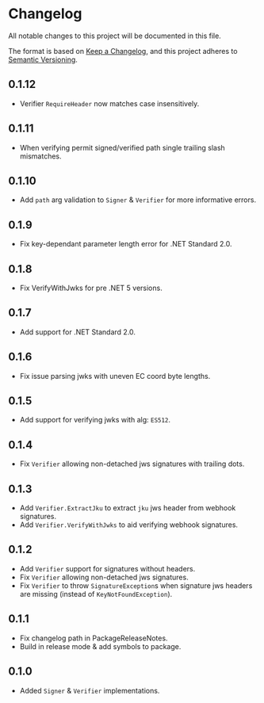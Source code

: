 # Changelog
All notable changes to this project will be documented in this file.

The format is based on [Keep a Changelog](https://keepachangelog.com/en/1.0.0/),
and this project adheres to [Semantic Versioning](https://semver.org/spec/v2.0.0.html).

## 0.1.12
* Verifier `RequireHeader` now matches case insensitively.

## 0.1.11
* When verifying permit signed/verified path single trailing slash mismatches.

## 0.1.10
* Add `path` arg validation to `Signer` & `Verifier` for more informative errors.

## 0.1.9
* Fix key-dependant parameter length error for .NET Standard 2.0.

## 0.1.8
* Fix VerifyWithJwks for pre .NET 5 versions.

## 0.1.7
* Add support for .NET Standard 2.0.

## 0.1.6
* Fix issue parsing jwks with uneven EC coord byte lengths.

## 0.1.5
* Add support for verifying jwks with alg: `ES512`.

## 0.1.4
* Fix `Verifier` allowing non-detached jws signatures with trailing dots.

## 0.1.3
* Add `Verifier.ExtractJku` to extract `jku` jws header from webhook signatures.
* Add `Verifier.VerifyWithJwks` to aid verifying webhook signatures.

## 0.1.2
* Add `Verifier` support for signatures without headers.
* Fix `Verifier` allowing non-detached jws signatures.
* Fix `Verifier` to throw `SignatureException`s when signature jws headers are missing
  (instead of `KeyNotFoundException`).

## 0.1.1
* Fix changelog path in PackageReleaseNotes.
* Build in release mode & add symbols to package.

## 0.1.0
* Added `Signer` & `Verifier` implementations.
